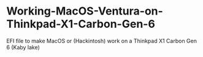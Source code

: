 # Working-MacOS-Ventura-on-Thinkpad-X1-Carbon-Gen-6
EFI file to make MacOS or (Hackintosh) work on a Thinkpad X1 Carbon Gen 6 (Kaby lake)
